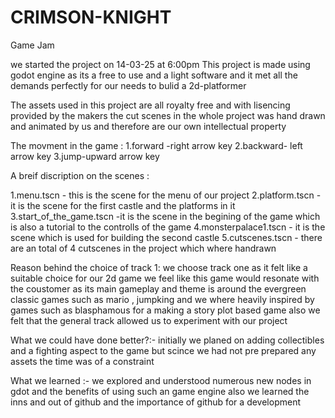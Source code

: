 # CRIMSON-KNIGHT
 Game Jam

 we started the project on 14-03-25 at 6:00pm 
 This project is made using godot engine as its a free to use and a light software and it met all the demands perfectly for our needs to bulid a 2d-platformer

 The assets used in this project are all royalty free and with lisencing provided by the makers
 the cut scenes in the whole project was hand drawn and animated by us and therefore are our own intellectual property 

The movment in the game :
1.forward -right arrow key
2.backward- left arrow key
3.jump-upward arrow key

 A breif discription on the scenes :

 1.menu.tscn - this is the scene for the menu of our project
 2.platform.tscn - it is the scene for the first castle and the platforms in it 
 3.start_of_the_game.tscn -it is the scene in the begining of the game which is also a tutorial to the controlls of the game 
 4.monsterpalace1.tscn - it is the scene which is used for building the second castle 
 5.cutscenes.tscn - there are an total of 4 cutscenes in the project which where handrawn 

 Reason behind the choice of track 1: 
 we choose track one as it felt like a suitable choice for our 2d game we feel like this game would resonate with the coustomer as its main gameplay and theme is around the 
 evergreen classic games such as mario , jumpking and we where heavily inspired by games such as blasphamous for a making a story plot based game also we felt that the general track allowed us to experiment with our project 

 What we could have done better?:-
 initially we planed on adding collectibles and a fighting aspect to the game but scince we had not pre prepared any assets the time was of a constraint 

 What we learned :-
 we explored and understood numerous new nodes in gdot and the benefits of using such an game engine also we learned the inns and out of github and the importance of github for a development 
